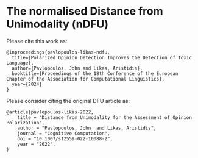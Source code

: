 # The normalised Distance from Unimodality (nDFU)


Please cite this work as:
```
@inproceedings{pavlopoulos-likas-ndfu,
  title={Polarized Opinion Detection Improves the Detection of Toxic Language},
  author={Pavlopoulos, John and Likas, Aristidis},
  booktitle={Proceedings of the 18th Conference of the European Chapter of the Association for Computational Linguistics},
  year={2024}
}
```

Please consider citing the original DFU article as:
```
@article{pavlopoulos-likas-2022,
    title = "Distance from Unimodality for the Assessment of Opinion Polarization",
    author = "Pavlopoulos, John  and Likas, Aristidis",
    journal = "Cognitive Computation",
    doi = "10.1007/s12559-022-10088-2",
    year = "2022",
}
```
